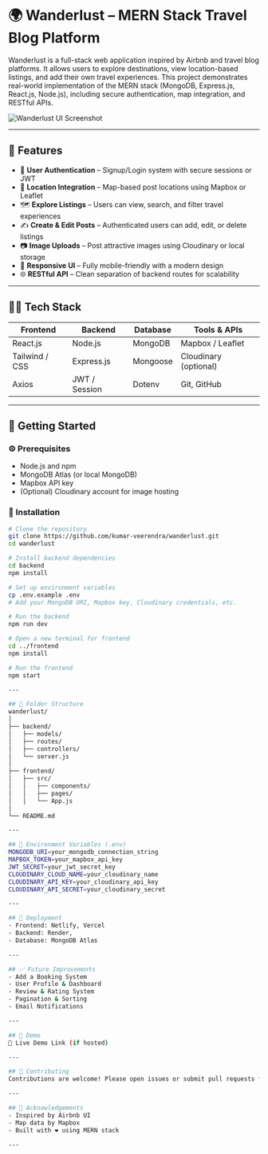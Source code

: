 # 🌍 Wanderlust – MERN Stack Travel Blog Platform

Wanderlust is a full-stack web application inspired by Airbnb and travel blog platforms. It allows users to explore destinations, view location-based listings, and add their own travel experiences. This project demonstrates real-world implementation of the MERN stack (MongoDB, Express.js, React.js, Node.js), including secure authentication, map integration, and RESTful APIs.

![Wanderlust UI Screenshot](https://your-screenshot-link-if-available.com)

---

## 🚀 Features

- 🔐 **User Authentication** – Signup/Login system with secure sessions or JWT
- 📌 **Location Integration** – Map-based post locations using Mapbox or Leaflet
- 🗺️ **Explore Listings** – Users can view, search, and filter travel experiences
- ✍️ **Create & Edit Posts** – Authenticated users can add, edit, or delete listings
- 📷 **Image Uploads** – Post attractive images using Cloudinary or local storage
- 📱 **Responsive UI** – Fully mobile-friendly with a modern design
- 🌐 **RESTful API** – Clean separation of backend routes for scalability

---

## 🧑‍💻 Tech Stack

| Frontend  | Backend       | Database | Tools & APIs           |
|-----------|---------------|----------|-------------------------|
| React.js  | Node.js       | MongoDB  | Mapbox / Leaflet        |
| Tailwind / CSS | Express.js | Mongoose | Cloudinary (optional)   |
| Axios     | JWT / Session | Dotenv   | Git, GitHub             |

---

## 🏁 Getting Started

### ⚙️ Prerequisites

- Node.js and npm
- MongoDB Atlas (or local MongoDB)
- Mapbox API key
- (Optional) Cloudinary account for image hosting

### 🔧 Installation

```bash
# Clone the repository
git clone https://github.com/kumar-veerendra/wanderlust.git
cd wanderlust

# Install backend dependencies
cd backend
npm install

# Set up environment variables
cp .env.example .env
# Add your MongoDB URI, Mapbox key, Cloudinary credentials, etc.

# Run the backend
npm run dev

# Open a new terminal for frontend
cd ../frontend
npm install

# Run the frontend
npm start

---

## 📁 Folder Structure
wanderlust/
│
├── backend/
│   ├── models/
│   ├── routes/
│   ├── controllers/
│   └── server.js
│
├── frontend/
│   ├── src/
│   │   ├── components/
│   │   ├── pages/
│   │   └── App.js
│
└── README.md

---

## 🔐 Environment Variables (.env)
MONGODB_URI=your_mongodb_connection_string
MAPBOX_TOKEN=your_mapbox_api_key
JWT_SECRET=your_jwt_secret_key
CLOUDINARY_CLOUD_NAME=your_cloudinary_name
CLOUDINARY_API_KEY=your_cloudinary_api_key
CLOUDINARY_API_SECRET=your_cloudinary_secret

---

## 🚀 Deployment
- Frontend: Netlify, Vercel
- Backend: Render, 
- Database: MongoDB Atlas

---

## ✅ Future Improvements
- Add a Booking System
- User Profile & Dashboard
- Review & Rating System
- Pagination & Sorting
- Email Notifications

---

## 📸 Demo
🔗 Live Demo Link (if hosted)

---

## 🤝 Contributing
Contributions are welcome! Please open issues or submit pull requests for improvements or feature requests.

---

## 🙌 Acknowledgements
- Inspired by Airbnb UI
- Map data by Mapbox
- Built with ❤️ using MERN stack

---

